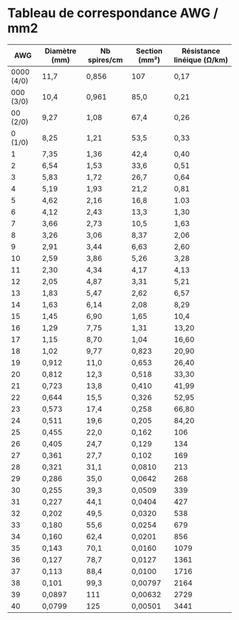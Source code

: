 # Tableau de correspondance AWG / mm2


|AWG|Diamètre (mm)|Nb spires/cm|Section (mm²)|Résistance linéique (Ω/km)|
|--- |--- |--- |--- |--- |
|0000 (4/0)|11,7|0,856|107|0,17|
|000 (3/0)|10,4|0,961|85,0|0,21|
|00 (2/0)|9,27|1,08|67,4|0,26|
|0 (1/0)|8,25|1,21|53,5|0,33|
|1|7,35|1,36|42,4|0,40|
|2|6,54|1,53|33,6|0,51|
|3|5,83|1,72|26,7|0,64|
|4|5,19|1,93|21,2|0,81|
|5|4,62|2,16|16,8|1.03|
|6|4,12|2,43|13,3|1,30|
|7|3,66|2,73|10,5|1,63|
|8|3,26|3,06|8,37|2,06|
|9|2,91|3,44|6,63|2,60|
|10|2,59|3,86|5,26|3,28|
|11|2,30|4,34|4,17|4,13|
|12|2,05|4,87|3,31|5,21|
|13|1,83|5,47|2,62|6,57|
|14|1,63|6,14|2,08|8,29|
|15|1,45|6,90|1,65|10,4|
|16|1,29|7,75|1,31|13,20|
|17|1,15|8,70|1,04|16,60|
|18|1,02|9,77|0,823|20,90|
|19|0,912|11,0|0,653|26,40|
|20|0,812|12,3|0,518|33,30|
|21|0,723|13,8|0,410|41,99|
|22|0,644|15,5|0,326|52,95|
|23|0,573|17,4|0,258|66,80|
|24|0,511|19,6|0,205|84,20|
|25|0,455|22,0|0,162|106|
|26|0,405|24,7|0,129|134|
|27|0,361|27,7|0,102|169|
|28|0,321|31,1|0,0810|213|
|29|0,286|35,0|0,0642|268|
|30|0,255|39,3|0,0509|339|
|31|0,227|44,1|0,0404|427|
|32|0,202|49,5|0,0320|538|
|33|0,180|55,6|0,0254|679|
|34|0,160|62,4|0,0201|856|
|35|0,143|70,1|0,0160|1079|
|36|0,127|78,7|0,0127|1361|
|37|0,113|88,4|0,0100|1716|
|38|0,101|99,3|0,00797|2164|
|39|0,0897|111|0,00632|2729|
|40|0,0799|125|0,00501|3441|